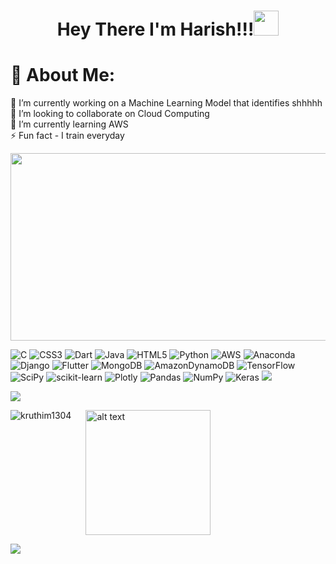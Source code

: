 <h1 align="center">Hey There I'm Harish!!!<img src="https://media.giphy.com/media/hvRJCLFzcasrR4ia7z/giphy.gif" width="40"></h1>

# 💫 About Me:
🔭 I’m currently working on a Machine Learning Model that identifies shhhhh<br>👯 I’m looking to collaborate on Cloud Computing<br>🌱 I’m currently learning AWS<br>⚡ Fun fact - I train everyday
<p align="center"><img src="https://media.giphy.com/media/dWesBcTLavkZuG35MI/giphy.gif" width="600" height="300"  /></p>


![C](https://img.shields.io/badge/c-%2300599C.svg?style=for-the-badge&logo=c&logoColor=white) ![CSS3](https://img.shields.io/badge/css3-%231572B6.svg?style=for-the-badge&logo=css3&logoColor=white) ![Dart](https://img.shields.io/badge/dart-%230175C2.svg?style=for-the-badge&logo=dart&logoColor=white) ![Java](https://img.shields.io/badge/java-%23ED8B00.svg?style=for-the-badge&logo=java&logoColor=white) ![HTML5](https://img.shields.io/badge/html5-%23E34F26.svg?style=for-the-badge&logo=html5&logoColor=white) ![Python](https://img.shields.io/badge/python-3670A0?style=for-the-badge&logo=python&logoColor=ffdd54) ![AWS](https://img.shields.io/badge/AWS-%23FF9900.svg?style=for-the-badge&logo=amazon-aws&logoColor=white) ![Anaconda](https://img.shields.io/badge/Anaconda-%2344A833.svg?style=for-the-badge&logo=anaconda&logoColor=white) ![Django](https://img.shields.io/badge/django-%23092E20.svg?style=for-the-badge&logo=django&logoColor=white) ![Flutter](https://img.shields.io/badge/Flutter-%2302569B.svg?style=for-the-badge&logo=Flutter&logoColor=white) ![MongoDB](https://img.shields.io/badge/MongoDB-%234ea94b.svg?style=for-the-badge&logo=mongodb&logoColor=white) ![AmazonDynamoDB](https://img.shields.io/badge/Amazon%20DynamoDB-4053D6?style=for-the-badge&logo=Amazon%20DynamoDB&logoColor=white) ![TensorFlow](https://img.shields.io/badge/TensorFlow-%23FF6F00.svg?style=for-the-badge&logo=TensorFlow&logoColor=white) ![SciPy](https://img.shields.io/badge/SciPy-%230C55A5.svg?style=for-the-badge&logo=scipy&logoColor=%white) ![scikit-learn](https://img.shields.io/badge/scikit--learn-%23F7931E.svg?style=for-the-badge&logo=scikit-learn&logoColor=white) ![Plotly](https://img.shields.io/badge/Plotly-%233F4F75.svg?style=for-the-badge&logo=plotly&logoColor=white) ![Pandas](https://img.shields.io/badge/pandas-%23150458.svg?style=for-the-badge&logo=pandas&logoColor=white) ![NumPy](https://img.shields.io/badge/numpy-%23013243.svg?style=for-the-badge&logo=numpy&logoColor=white) ![Keras](https://img.shields.io/badge/Keras-%23D00000.svg?style=for-the-badge&logo=Keras&logoColor=white)
![](https://github-readme-stats.vercel.app/api?username=Harishspice&theme=gotham&hide_border=false&include_all_commits=true&count_private=true)<br/>

![](https://github-readme-streak-stats.herokuapp.com/?user=Harishspice&theme=gotham&hide_border=false)<br/>

<img align="left" src="https://github-readme-stats.vercel.app/api/top-langs/?username=kruthim1304&theme=gotham" alt="kruthim1304" /><img src="https://user-images.githubusercontent.com/76477365/120953404-84003900-c76a-11eb-99ff-f9887532944e.png" style="margin-left:20px;" alt="alt text" width="200px" height="200px" >

![](https://quotes-github-readme.vercel.app/api?type=vetical&theme=merko)



<!-- Proudly created with GPRM ( https://gprm.itsvg.in ) -->
